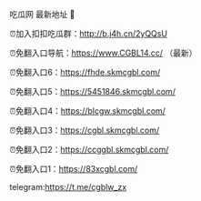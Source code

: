 吃瓜网 最新地址 👋 

⏰加入扣扣吃瓜群：http://b.j4h.cn/2yQQsU

⏰免翻入口导航：https://www.CGBL14.cc/  （最新）

⏰免翻入口6：https://fhde.skmcgbl.com/

⏰免翻入口5：https://5451846.skmcgbl.com/

⏰免翻入口4：https://blcgw.skmcgbl.com/

⏰免翻入口3：https://cgbl.skmcgbl.com/

⏰免翻入口2：https://ccggbl.skmcgbl.com/

⏰免翻入口1：https://83xcgbl.com/

telegram:https://t.me/cgblw_zx


